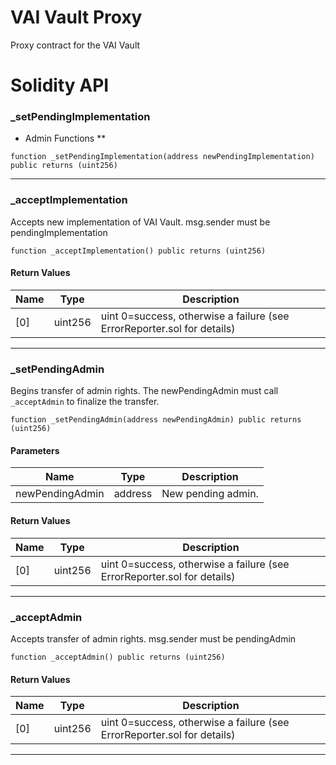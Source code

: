 # VAI Vault Proxy
Proxy contract for the VAI Vault

# Solidity API

### _setPendingImplementation

* Admin Functions **

```solidity
function _setPendingImplementation(address newPendingImplementation) public returns (uint256)
```

- - -

### _acceptImplementation

Accepts new implementation of VAI Vault. msg.sender must be pendingImplementation

```solidity
function _acceptImplementation() public returns (uint256)
```

#### Return Values
| Name | Type | Description |
| ---- | ---- | ----------- |
| [0] | uint256 | uint 0=success, otherwise a failure (see ErrorReporter.sol for details) |

- - -

### _setPendingAdmin

Begins transfer of admin rights. The newPendingAdmin must call `_acceptAdmin` to finalize the transfer.

```solidity
function _setPendingAdmin(address newPendingAdmin) public returns (uint256)
```

#### Parameters
| Name | Type | Description |
| ---- | ---- | ----------- |
| newPendingAdmin | address | New pending admin. |

#### Return Values
| Name | Type | Description |
| ---- | ---- | ----------- |
| [0] | uint256 | uint 0=success, otherwise a failure (see ErrorReporter.sol for details) |

- - -

### _acceptAdmin

Accepts transfer of admin rights. msg.sender must be pendingAdmin

```solidity
function _acceptAdmin() public returns (uint256)
```

#### Return Values
| Name | Type | Description |
| ---- | ---- | ----------- |
| [0] | uint256 | uint 0=success, otherwise a failure (see ErrorReporter.sol for details) |

- - -

